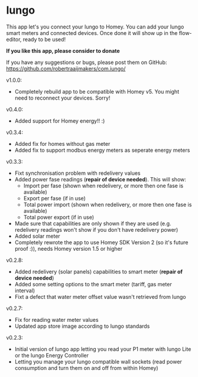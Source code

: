 # Iungo
This app let's you connect your Iungo to Homey. You can add your Iungo smart meters and connected devices. Once done it will show up in the flow-editor, ready to be used!

**If you like this app, please consider to donate**

If you have any suggestions or bugs, please post them on GitHub: https://github.com/robertraaijmakers/com.iungo/

v1.0.0:
* Completely rebuild app to be compatible with Homey v5. You might need to reconnect your devices. Sorry!

v0.4.0:
* Added support for Homey energy!! :)

v0.3.4:
* Added fix for homes without gas meter
* Added fix to support modbus energy meters as seperate energy meters

v0.3.3:
* Fixt synchronisation problem with redelivery values
* Added power fase readings (**repair of device needed**). This will show:
	* Import per fase (shown when redelivery, or more then one fase is available)
	* Export per fase (if in use)
	* Total power import (shown when redelivery, or more then one fase is available)
	* Total power export (if in use)
* Made sure that capabilities are only shown if they are used (e.g. redelivery readings won't show if you don't have redelivery power)
* Added solar meter
* Completely rewrote the app to use Homey SDK Version 2 (so it's future proof :)), needs Homey version 1.5 or higher

v0.2.8:
* Added redelivery (solar panels) capabilities to smart meter (**repair of device needed**)
* Added some setting options to the smart meter (tariff, gas meter interval)
* Fixt a defect that water meter offset value wasn't retrieved from Iungo

v0.2.7:
* Fix for reading water meter values
* Updated app store image according to Iungo standards

v0.2.3: 
* Initial version of Iungo app letting you read your P1 meter with Iungo Lite or the Iungo Energy Controller
* Letting you manage your Iungo compatible wall sockets (read power consumption and turn them on and off from within Homey)
